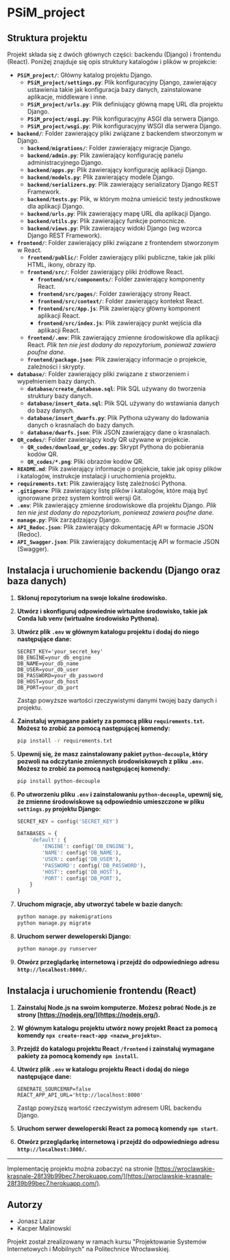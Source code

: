 # PSiM_project

## Struktura projektu

Projekt składa się z dwóch głównych części: backendu (Django) i frontendu (React). Poniżej znajduje się opis struktury katalogów i plików w projekcie:

- **`PSiM_project/`**: Główny katalog projektu Django.
  - **`PSiM_project/settings.py`**: Plik konfiguracyjny Django, zawierający ustawienia takie jak konfiguracja bazy danych, zainstalowane aplikacje, middleware i inne.
  - **`PSiM_project/urls.py`**: Plik definiujący główną mapę URL dla projektu Django.
  - **`PSiM_project/asgi.py`**: Plik konfiguracyjny ASGI dla serwera Django.
  - **`PSiM_project/wsgi.py`**: Plik konfiguracyjny WSGI dla serwera Django.
- **`backend/`**: Folder zawierający pliki związane z backendem stworzonym w Django.
  - **`backend/migrations/`**: Folder zawierający migracje Django.
  - **`backend/admin.py`**: Plik zawierający konfigurację panelu administracyjnego Django.
  - **`backend/apps.py`**: Plik zawierający konfigurację aplikacji Django.
  - **`backend/models.py`**: Plik zawierający modele Django.
  - **`backend/serializers.py`**: Plik zawierający serializatory Django REST Framework.
  - **`backend/tests.py`**: Plik, w którym można umieścić testy jednostkowe dla aplikacji Django.
  - **`backend/urls.py`**: Plik zawierający mapę URL dla aplikacji Django.
  - **`backend/utils.py`**: Plik zawierający funkcje pomocnicze.
  - **`backend/views.py`**: Plik zawierający widoki Django (wg wzorca Django REST Framework).
- **`frontend/`**: Folder zawierający pliki związane z frontendem stworzonym w React.
  - **`frontend/public/`**: Folder zawierający pliki publiczne, takie jak pliki HTML, ikony, obrazy itp.
  - **`frontend/src/`**: Folder zawierający pliki źródłowe React.
    - **`frontend/src/components/`**: Folder zawierający komponenty React.
    - **`frontend/src/pages/`**: Folder zawierający strony React.
    - **`frontend/src/context/`**: Folder zawierający kontekst React.
    - **`frontend/src/App.js`**: Plik zawierający główny komponent aplikacji React.
    - **`frontend/src/index.js`**: Plik zawierający punkt wejścia dla aplikacji React.
  - **`frontend/.env`**: Plik zawierający zmienne środowiskowe dla aplikacji React. *Plik ten nie jest dodany do repozytorium, ponieważ zawiera poufne dane.*
  - **`frontend/package.json`**: Plik zawierający informacje o projekcie, zależności i skrypty.
- **`database/`**: Folder zawierający pliki związane z stworzeniem i wypełnieniem bazy danych.
  - **`database/create_database.sql`**: Plik SQL używany do tworzenia struktury bazy danych.
  - **`database/insert_data.sql`**: Plik SQL używany do wstawiania danych do bazy danych.
  - **`database/insert_dwarfs.py`**: Plik Pythona używany do ładowania danych o krasnalach do bazy danych.
  - **`database/dwarfs.json`**: Plik JSON zawierający dane o krasnalach.
- **`QR_codes/`**: Folder zawierający kody QR używane w projekcie. 
  - **`QR_codes/download_qr_codes.py`**: Skrypt Pythona do pobierania kodów QR.
  - **`QR_codes/*.png`**: Pliki obrazów kodów QR.
- **`README.md`**: Plik zawierający informacje o projekcie, takie jak opisy plików i katalogów, instrukcje instalacji i uruchomienia projektu.
- **`requirements.txt`**: Plik zawierający listę zależności Pythona.
- **`.gitignore`**: Plik zawierający listę plików i katalogów, które mają być ignorowane przez system kontroli wersji Git.
- **`.env`**: Plik zawierający zmienne środowiskowe dla projektu Django. *Plik ten nie jest dodany do repozytorium, ponieważ zawiera poufne dane.*
- **`manage.py`**: Plik zarządzający Django.
- **`API_Redoc.json`**: Plik zawierający dokumentację API w formacie JSON (Redoc).
- **`API_Swagger.json`**: Plik zawierający dokumentację API w formacie JSON (Swagger).

## Instalacja i uruchomienie backendu (Django oraz baza danych)

1. **Sklonuj repozytorium na swoje lokalne środowisko.**

2. **Utwórz i skonfiguruj odpowiednie wirtualne środowisko, takie jak Conda lub venv (wirtualne środowisko Pythona).**

3. **Utwórz plik `.env` w głównym katalogu projektu i dodaj do niego następujące dane:**

    ```dotenv
    SECRET_KEY='your_secret_key'
    DB_ENGINE=your_db_engine
    DB_NAME=your_db_name
    DB_USER=your_db_user
    DB_PASSWORD=your_db_password
    DB_HOST=your_db_host
    DB_PORT=your_db_port
    ```

    Zastąp powyższe wartości rzeczywistymi danymi twojej bazy danych i projektu.

4. **Zainstaluj wymagane pakiety za pomocą pliku `requirements.txt`. Możesz to zrobić za pomocą następującej komendy:**

    ```bash
    pip install -r requirements.txt
    ```

5. **Upewnij się, że masz zainstalowany pakiet `python-decouple`, który pozwoli na odczytanie zmiennych środowiskowych z pliku `.env`. Możesz to zrobić za pomocą następującej komendy:**

    ```bash
    pip install python-decouple
    ```

6. **Po utworzeniu pliku `.env` i zainstalowaniu `python-decouple`, upewnij się, że zmienne środowiskowe są odpowiednio umieszczone w pliku `settings.py` projektu Django:**

    ```python
    SECRET_KEY = config('SECRET_KEY')

    DATABASES = {
        'default': {
            'ENGINE': config('DB_ENGINE'),
            'NAME': config('DB_NAME'),
            'USER': config('DB_USER'),
            'PASSWORD': config('DB_PASSWORD'),
            'HOST': config('DB_HOST'),
            'PORT': config('DB_PORT'),
        }
    }
    ```

7. **Uruchom migracje, aby utworzyć tabele w bazie danych:**

    ```bash
    python manage.py makemigrations
    python manage.py migrate
    ```

8. **Uruchom serwer deweloperski Django:**

    ```bash
    python manage.py runserver
    ```

9. **Otwórz przeglądarkę internetową i przejdź do odpowiedniego adresu `http://localhost:8000/`.**


## Instalacja i uruchomienie frontendu (React)

1. **Zainstaluj Node.js na swoim komputerze. Możesz pobrać Node.js ze strony [https://nodejs.org/](https://nodejs.org/).**

2. **W głównym katalogu projektu utwórz nowy projekt React za pomocą komendy `npx create-react-app <nazwa_projektu>`.**

3. **Przejdź do katalogu projektu React `/frontend` i zainstaluj wymagane pakiety za pomocą komendy `npm install`.**

4. **Utwórz plik `.env` w katalogu projektu React i dodaj do niego następujące dane:**

    ```dotenv
    GENERATE_SOURCEMAP=false
    REACT_APP_API_URL='http://localhost:8000'
    ```
    Zastąp powyższą wartość rzeczywistym adresem URL backendu Django.

5. **Uruchom serwer deweloperski React za pomocą komendy `npm start`.**

6. **Otwórz przeglądarkę internetową i przejdź do odpowiedniego adresu `http://localhost:3000/`.**

---

Implementację projektu można zobaczyć na stronie [https://wroclawskie-krasnale-28f39b99bec7.herokuapp.com/](https://wroclawskie-krasnale-28f39b99bec7.herokuapp.com/).

## Autorzy
- Jonasz Lazar
- Kacper Malinowski

Projekt został zrealizowany w ramach kursu "Projektowanie Systemów Internetowych i Mobilnych" na Politechnice Wrocławskiej.
